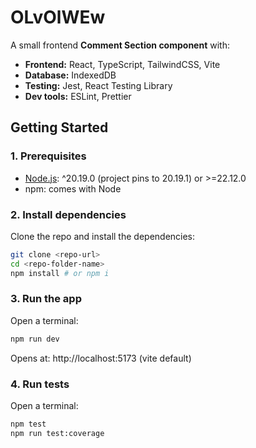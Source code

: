 # OLvOlWEw

A small frontend **Comment Section component** with:

- **Frontend:** React, TypeScript, TailwindCSS, Vite
- **Database:** IndexedDB
- **Testing:** Jest, React Testing Library
- **Dev tools:** ESLint, Prettier

## Getting Started

### 1. Prerequisites

- [Node.js](https://nodejs.org/): ^20.19.0 (project pins to 20.19.1) or >=22.12.0
- npm: comes with Node

### 2. Install dependencies

Clone the repo and install the dependencies:

```bash
git clone <repo-url>
cd <repo-folder-name>
npm install # or npm i
```

### 3. Run the app

Open a terminal:

```bash
npm run dev
```

Opens at: http://localhost:5173 (vite default)

### 4. Run tests

Open a terminal:

```bash
npm test
npm run test:coverage
```
